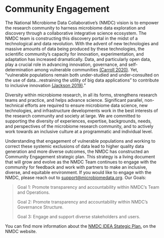 # Community Engagement

The National Microbiome Data Collaborative’s (NMDC) vision is to empower the research community to harness microbiome data exploration and discovery through a collaborative integrative science ecosystem. The NMDC team is constructing this discovery portal in the midst of a technological and data revolution. With the advent of new technologies and massive amounts of data being produced by these technologies, the scientific community’s capacity for innovation, experimentation, and adaptation has increased dramatically. Data, and particularly open data, play a crucial role in advancing innovation, governance, and self-determination among vulnerable communities [(Carroll 2020)](https://datascience.codata.org/articles/10.5334/dsj-2020-043/). Yet, “vulnerable populations remain both under-studied and under-consulted on the use of data…restraining the utility of big data applications” to contribute to inclusive innovation [(Jackson 2019)](https://www.frontiersin.org/articles/10.3389/fdata.2019.00019/full).” 

Diversity within microbiome research, in all its forms, strengthens research teams and practice, and helps advance science. Significant parallel, non-technical efforts are required to ensure microbiome data science, new technologies, and infrastructure developments work in the best interests of the research community and society at large. We are committed to supporting the diversity of experiences, expertise, backgrounds, needs, and perspectives of the microbiome research community, and to actively work towards an inclusive culture at a programmatic and individual level. 

Understanding that engagement of vulnerable populations and working to correct these systemic exclusions of data lead to higher quality data generation and more diverse outcomes, the NMDC has constructed an Community Engagement strategic plan. This strategy is a living document that will grow and evolve as the NMDC Team continues to engage with the community for feedback and work with partners to make an inclusive, diverse, and equitable environment. If you would like to engage with the NMDC, please reach out to support@microbiomedata.org. 
Our Goals: 

>Goal 1: Promote transparency and accountability within NMDC’s Team and Operations.  
>
>Goal 2: Promote transparency and accountability within NMDC’s Governance Structure.
>
>Goal 3: Engage and support diverse stakeholders and users.

You can find more information about the [NMDC IDEA Stategic Plan.](https://microbiomedata.org/idea-strategic-plan/) on the NMDC website.

